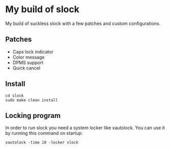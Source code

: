 # My build of slock

My build of suckless slock with a few patches and custom configurations.

## Patches

- Caps lock indicator
- Color message
- DPMS support
- Quick cancel

## Install

```
cd slock
sudo make clean install
```

## Locking program

In order to run slock you need a system locker like xautolock.
You can use it by running this command on startup:

```
xautolock -time 10 -locker slock
```
